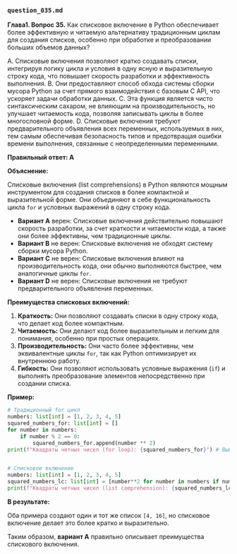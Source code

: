 ### `question_035.md`

**Глава1. Вопрос 35.** Как списковое включение в Python обеспечивает более эффективную и читаемую альтернативу традиционным циклам для создания списков, особенно при обработке и преобразовании больших объемов данных?

A.  Списковые включения позволяют кратко создавать списки, интегрируя логику цикла и условия в одну ясную и выразительную строку кода, что повышает скорость разработки и эффективность выполнения.
B.  Они предоставляют способ обхода системы сборки мусора Python за счет прямого взаимодействия с базовым C API, что ускоряет задачи обработки данных.
C.  Эта функция является чисто синтаксическим сахаром, не влияющим на производительность, но улучшает читаемость кода, позволяя записывать циклы в более многословной форме.
D.  Списковые включения требуют предварительного объявления всех переменных, используемых в них, тем самым обеспечивая безопасность типов и предотвращая ошибки времени выполнения, связанные с неопределенными переменными.

**Правильный ответ: A**

**Объяснение:**

Списковые включения (list comprehensions) в Python являются мощным инструментом для создания списков в более компактной и выразительной форме. Они объединяют в себе функциональность цикла `for` и условных выражений в одну строку кода.

*   **Вариант A** верен: Списковые включения действительно повышают скорость разработки, за счет краткости и читаемости кода, а также они более эффективны, чем традиционные циклы.
*   **Вариант B** не верен: Списковые включения не обходят систему сборки мусора Python.
*   **Вариант C** не верен: Списковые включения влияют на производительность кода, они обычно выполняются быстрее, чем аналогичные циклы `for`.
*   **Вариант D** не верен: Списковые включения не требуют предварительного объявления переменных.

**Преимущества списковых включений:**

1.  **Краткость:** Они позволяют создавать списки в одну строку кода, что делает код более компактным.
2.  **Читаемость:** Они делают код более выразительным и легким для понимания, особенно при простых операциях.
3.  **Производительность:** Они часто более эффективны, чем эквивалентные циклы `for`, так как Python оптимизирует их внутреннюю работу.
4.  **Гибкость:** Они позволяют использовать условные выражения (`if`) и выполнять преобразование элементов непосредственно при создании списка.

**Пример:**

```python
# Традиционный for цикл
numbers: list[int] = [1, 2, 3, 4, 5]
squared_numbers_for: list[int] = []
for number in numbers:
    if number % 2 == 0:
        squared_numbers_for.append(number ** 2)
print(f"Квадраты четных чисел (for loop): {squared_numbers_for}") # Вывод: Квадраты четных чисел (for loop): [4, 16]


# Списковое включение
numbers: list[int] = [1, 2, 3, 4, 5]
squared_numbers_lc: list[int] = [number**2 for number in numbers if number % 2 == 0]
print(f"Квадраты четных чисел (list comprehension): {squared_numbers_lc}") # Вывод: Квадраты четных чисел (list comprehension): [4, 16]
```

**В результате:**

Оба примера создают один и тот же список `[4, 16]`, но списковое включение делает это более кратко и выразительно.

Таким образом, **вариант A** правильно описывает преимущества спискового включения.
